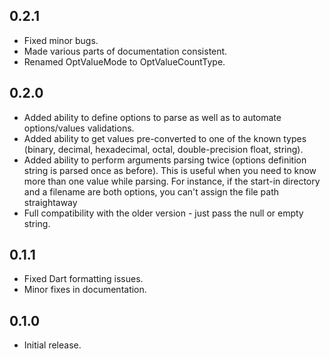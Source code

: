 ## 0.2.1

- Fixed minor bugs.
- Made various parts of documentation consistent.
- Renamed OptValueMode to OptValueCountType.

## 0.2.0

- Added ability to define options to parse as well as to automate options/values validations.
- Added ability to get values pre-converted to one of the known types (binary, decimal, hexadecimal, octal, double-precision float, string).
- Added ability to perform arguments parsing twice (options definition string is parsed once as before). This is useful when you need to know more than one value while parsing. For instance, if the start-in directory and a filename are both options, you can't assign the file path straightaway
- Full compatibility with the older version - just pass the null or empty string.

## 0.1.1

- Fixed Dart formatting issues.
- Minor fixes in documentation.

## 0.1.0

- Initial release.
